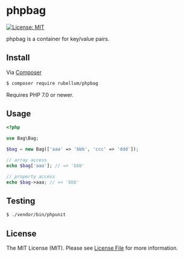 # phpbag

[![License: MIT](https://img.shields.io/badge/License-MIT-yellow.svg)](https://opensource.org/licenses/MIT)

phpbag is a container for key/value pairs. 

## Install

Via [Composer](https://getcomposer.org/)

```bash
$ composer require rubellum/phpbag
```

Requires PHP 7.0 or newer.

## Usage

```php
<?php

use Bag\Bag;

$bag = new Bag(['aaa' => 'bbb', 'ccc' => 'ddd']);

// array access
echo $bag['aaa']; // => 'bbb'

// property access
echo $bag->aaa; // => 'bbb'
```

## Testing

```bash
$ ./vendor/bin/phpunit
```

## License

The MIT License (MIT). Please see [License File](LICENSE) for more information.
